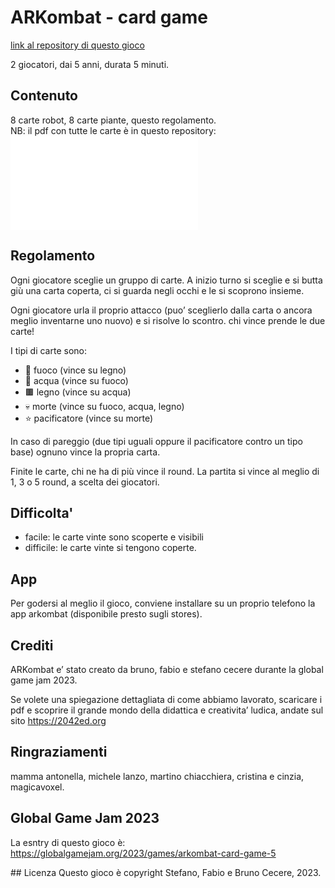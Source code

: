 # ARKombat - card game
[link al repository di questo gioco](https://github.com/2042ed/JAM.ARKombat)

2 giocatori, dai 5 anni, durata 5 minuti.

## Contenuto
8 carte robot, 8 carte piante, questo regolamento.  
NB: il pdf con tutte le carte è in questo repository: ![PDF ARKombat](./ARKombat-cards.pdf)

## Regolamento
Ogni giocatore sceglie un gruppo di carte.
A inizio turno si sceglie e si butta giù una carta coperta, ci si guarda negli occhi e le si scoprono insieme.

Ogni giocatore urla il proprio attacco (puo’ sceglierlo dalla carta o ancora meglio inventarne uno nuovo) e si risolve lo scontro. chi vince prende le due carte!

I tipi di carte sono:

- 🔺 fuoco (vince su legno)
- 🔵 acqua (vince su fuoco)
- 🟫 legno (vince su acqua)
- 💀 morte (vince su fuoco, acqua, legno)
- ⭐️ pacificatore (vince su morte)

In caso di pareggio (due tipi uguali oppure il pacificatore contro un tipo base) ognuno vince la propria carta.

Finite le carte, chi ne ha di più vince il round.
La partita si vince al meglio di 1, 3 o 5 round, a scelta dei giocatori.

## Difficolta'

- facile: le carte vinte sono scoperte e visibili
- difficile: le carte vinte si tengono coperte.

## App
Per godersi al meglio il gioco, conviene installare su un proprio telefono la app arkombat (disponibile presto sugli stores).

## Crediti
ARKombat e’ stato creato da bruno, fabio e stefano cecere durante la global game jam 2023.

Se volete una spiegazione dettagliata di come abbiamo lavorato, scaricare i pdf e scoprire il grande mondo della didattica e creativita’ ludica, andate sul sito <https://2042ed.org>

## Ringraziamenti
mamma antonella, michele lanzo, martino chiacchiera, cristina e cinzia, magicavoxel.

## Global Game Jam 2023
La esntry di questo gioco è: <https://globalgamejam.org/2023/games/arkombat-card-game-5>

## Licenza
Questo gioco è copyright Stefano, Fabio e Bruno Cecere, 2023.
